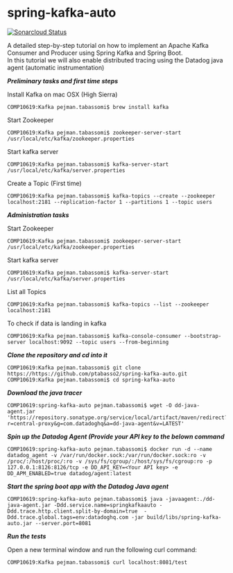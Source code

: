 # spring-kafka-auto

[![Sonarcloud Status](https://sonarcloud.io/api/project_badges/measure?project=com.codenotfound%3Aspring-kafka-hello-world&metric=alert_status)](https://sonarcloud.io/dashboard?id=com.codenotfound%3Aspring-kafka-hello-world)


A detailed step-by-step tutorial on how to implement an Apache Kafka Consumer and Producer using Spring Kafka and Spring Boot.
<br>In this tutorial we will also enable distributed tracing using the Datadog java agent (automatic instrumentation) 

**_Preliminary tasks and first time steps_**

Install Kafka on mac OSX (High Sierra)

```
COMP10619:Kafka pejman.tabassomi$ brew install kafka
```

Start Zookeeper

```
COMP10619:Kafka pejman.tabassomi$ zookeeper-server-start /usr/local/etc/kafka/zookeeper.properties
```

Start kafka server

```
COMP10619:Kafka pejman.tabassomi$ kafka-server-start /usr/local/etc/kafka/server.properties
```

Create a Topic (First time)

```
COMP10619:Kafka pejman.tabassomi$ kafka-topics --create --zookeeper localhost:2181 --replication-factor 1 --partitions 1 --topic users
```


**_Administration tasks_** 

Start Zookeeper

```
COMP10619:Kafka pejman.tabassomi$ zookeeper-server-start /usr/local/etc/kafka/zookeeper.properties
```

Start kafka server

```
COMP10619:Kafka pejman.tabassomi$ kafka-server-start /usr/local/etc/kafka/server.properties
```

List all Topics

```
COMP10619:Kafka pejman.tabassomi$ kafka-topics --list --zookeeper localhost:2181
```

To check if data is landing in kafka

```
COMP10619:Kafka pejman.tabassomi$ kafka-console-consumer --bootstrap-server localhost:9092 --topic users --from-beginning
```


**_Clone the repository and cd into it_**

```
COMP10619:Kafka pejman.tabassomi$ git clone https://https://github.com/ptabasso2/spring-kafka-auto.git
COMP10619:Kafka pejman.tabassomi$ cd spring-kafka-auto
```

**_Download the java tracer_**

```
COMP10619:spring-kafka-auto pejman.tabassomi$ wget -O dd-java-agent.jar 'https://repository.sonatype.org/service/local/artifact/maven/redirect?r=central-proxy&g=com.datadoghq&a=dd-java-agent&v=LATEST'
```


**_Spin up the Datadog Agent (Provide your API key  to the  belown command_** 


```
COMP10619:spring-kafka-auto pejman.tabassomi$ docker run -d --name datadog_agent -v /var/run/docker.sock:/var/run/docker.sock:ro -v /proc/:/host/proc/:ro -v /sys/fs/cgroup/:/host/sys/fs/cgroup:ro -p 127.0.0.1:8126:8126/tcp -e DD_API_KEY=<Your API key> -e DD_APM_ENABLED=true datadog/agent:latest
```


**_Start the spring boot app with the Datadog Java agent_**

```
COMP10619:spring-kafka-auto pejman.tabassomi$ java -javaagent:./dd-java-agent.jar -Ddd.service.name=springkafkaauto -Ddd.trace.http.client.split-by-domain=true  -Ddd.trace.global.tags=env:datadoghq.com -jar build/libs/spring-kafka-auto.jar --server.port=8081
```


**_Run the tests_**

Open a new terminal window and run the following curl command:

```
COMP10619:Kafka pejman.tabassomi$ curl localhost:8081/test
```
